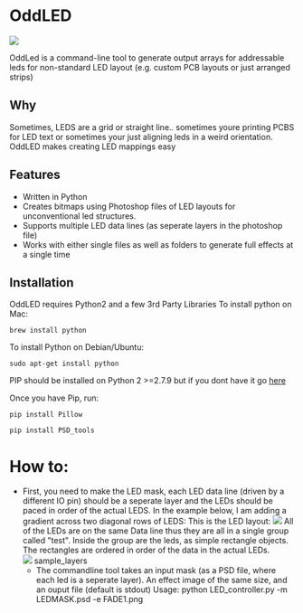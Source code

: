 # OddLED
![](https://github.com/tylerGoulding/LED_display_controller/tree/master/media/output.png)

OddLed is a command-line tool to generate output arrays for addressable leds for non-standard LED layout (e.g. custom PCB layouts or just arranged strips)

## Why
Sometimes, LEDS are a grid or straight line.. sometimes youre printing PCBS for LED text or sometimes your just aligning leds in a weird orientation. OddLED makes creating LED mappings easy

## Features
- Written in Python
- Creates bitmaps using Photoshop files of LED layouts for unconventional led structures.
- Supports multiple LED data lines (as seperate layers in the photoshop file)
- Works with either single files as well as folders to generate full effects at a single time

## Installation
OddLED requires Python2 and a few 3rd Party Libraries
To install python on Mac:
```
brew install python
```
To install Python on Debian/Ubuntu:
```
sudo apt-get install python
```

PIP should be installed on Python 2 >=2.7.9 but if you dont have it go [here](https://pip.pypa.io/en/stable/installing/)

Once you have Pip, run:
```
pip install Pillow
```
```
pip install PSD_tools
```

# How to:
- First, you need to make the LED mask, each LED data line (driven by a different IO pin) should be a seperate layer and the LEDs should be paced in order of the actual LEDS. In the example below, I am adding a gradient across two diagonal rows of LEDS:
This is the LED layout:
![](https://github.com/tylerGoulding/LED_display_controller/tree/master/media/output.png)
All of the LEDs are on the same Data line thus they are all in a single group called "test". Inside the group are the leds, as simple rectangle objects. The rectangles are ordered in order of the data in the actual LEDs.  
![](https://github.com/tylerGoulding/LED_display_controller/tree/master/media/sample_layers.png)
sample_layers
  - The commandline tool takes an input mask (as a PSD file, where each led is a seperate layer). An effect image of the same size, and an ouput file (default is stdout)
Usage:
    python LED_controller.py -m LEDMASK.psd -e FADE1.png
